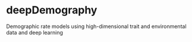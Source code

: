 # deepDemography
Demographic rate models using high-dimensional trait and environmental data and deep learning
